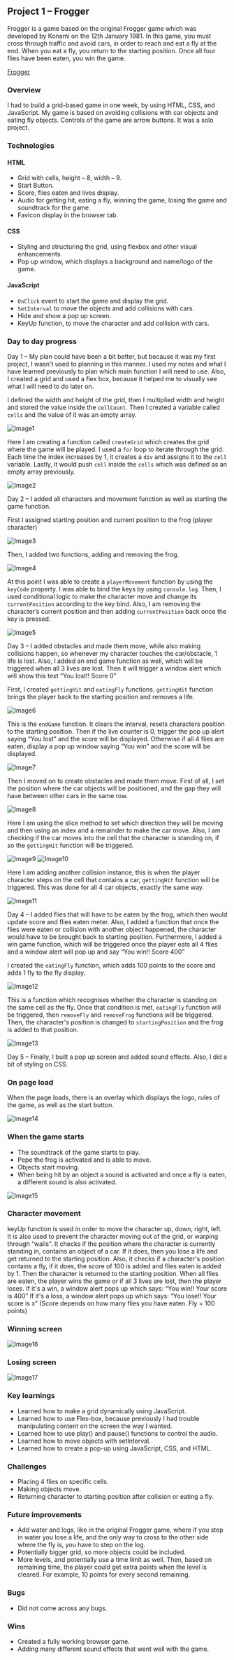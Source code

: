 ## **Project 1 – Frogger**

Frogger is a game based on the original Frogger game which was developed by Konami on the 12th January 1981. In this game, you must cross through traffic and avoid cars, in order to reach and eat a fly at the end. When you eat a fly, you return to the starting position. Once all four flies have been eaten, you win the game.

[Frogger](https://rokster112.github.io/SEI-65-Projects/ "Frogger")

### **Overview**
I had to build a grid-based game in one week, by using HTML, CSS, and JavaScript. My game is based on avoiding collisions with car objects and eating fly objects. Controls of the game are arrow buttons. It was a solo project.

### **Technologies**

#### **HTML**
- Grid with cells, height – 8, width – 9.
- Start Button.
- Score, flies eaten and lives display.
- Audio for getting hit, eating a fly, winning the game, losing the game and soundtrack for the game.
- Favicon display in the browser tab.

#### **CSS**
- Styling and structuring the grid, using flexbox and other visual enhancements.
- Pop up window, which displays a background and name/logo of the game.

#### **JavaScript**
- `OnClick` event to start the game and display the grid.
- `SetInterval` to move the objects and add collisions with cars.
- Hide and show a pop up screen.
- KeyUp function, to move the character and add collision with cars.

### **Day to day progress**

Day 1 – My plan could have been a bit better, but because it was my first project, I wasn't used to planning in this manner. I used my notes and what I have learned previously to plan which main function I will need to use. Also, I created a grid and used a flex box, because it helped me to visually see what I will need to do later on.

I defined the width and height of the grid, then I multiplied width and height and stored the value inside the `cellCount`. Then I created a variable called `cells` and the value of it was an empty array.

![Image1](./readme-images/Image1.png)

Here I am creating a function called `createGrid` which creates the grid where the game will be played. I used a `for` loop to iterate through the grid. Each time the index increases by 1, it creates a `div` and assigns it to the `cell` variable. Lastly, it would push `cell` inside the `cells` which was defined as an empty array previously.

![Image2](./readme-images/Image2.png)

Day 2 – I added all characters and movement function as well as starting the game function. 

First I assigned starting position and current position to the frog (player character)

![Image3](./readme-images/Image3.png)

Then, I added two functions, adding and removing the frog.

![Image4](./readme-images/Image4.png)

At this point I was able to create a `playerMovement` function by using the `keyCode` property. I was able to bind the keys by using `console.log`. Then, I used conditional logic to make the character move and change its `currentPosition` according to the key bind. Also, I am removing the character’s current position and then adding `currentPosition` back once the key is pressed.

![Image5](./readme-images/Image5.png)

Day 3 – I added obstacles and made them move, while also making collisions happen, so whenever my character touches the car/obstacle, 1 life is lost. Also, I added an end game function as well, which will be triggered when all 3 lives are lost. Then it will trigger a window alert which will show this text “You lost!! Score 0”

First, I created `gettingHit` and `eatingFly` functions. `gettingHit` function brings the player back to the starting position and removes a life.

![Image6](./readme-images/Image6.png)

This is the `endGame` function. It clears the interval, resets characters position to the starting position. Then if the live counter is 0, trigger the pop up alert saying “You lost” and the score will be displayed. Otherwise if all 4 flies are eaten, display a pop up window saying “You win” and the score will be displayed.

![Image7](./readme-images/Image7.png)

Then I moved on to create obstacles and made them move. First of all, I set the position where the car objects will be positioned, and the gap they will have between other cars in the same row.

![Image8](./readme-images/Image8.png)

Here I am using the slice method to set which direction they will be moving and then using an index and a remainder to make the car move. Also, I am checking if the car moves into the cell that the character is standing on, if so the `gettingHit` function will be triggered.

![Image9](./readme-images/Image9.png)
![Image10](./readme-images/Image10.png)

Here I am adding another collision instance, this is when the player character steps on the cell that contains a car, `gettingHit` function will be triggered. This was done for all 4 car objects, exactly the same way. 

![Image11](./readme-images/Image11.png)

Day 4 – I added flies that will have to be eaten by the frog, which then would update score and flies eaten meter. Also, I added a function that once the flies were eaten or collision with another object happened, the character would have to be brought back to starting position. Furthermore, I added a win game function, which will be triggered once the player eats all 4 flies and a window alert will pop up and say “You win!! Score 400”

I created the `eatingFly` function, which adds 100 points to the score and adds 1 fly to the fly display.

![Image12](./readme-images/Image12.png)

This is a function which recognises whether the character is standing on the same cell as the fly. Once that condition is met, `eatingFly` function will be triggered, then `removeFly` and `removeFrog` functions will be triggered. Then, the character's position is changed to `startingPosition` and the frog is added to that position.

![Image13](./readme-images/Image13.png)

Day 5 – Finally, I built a pop up screen and added sound effects. Also, I did a bit of styling on CSS.


### **On page load**
When the page loads, there is an overlay which displays the logo, rules of the game, as well as the start button.

![Image14](./readme-images/Image14.png)

### **When the game starts**
- The soundtrack of the game starts to play.
- Pepe the frog is activated and is able to move.
- Objects start moving.
- When being hit by an object a sound is activated and once a fly is eaten, a different sound is also activated.

![Image15](./readme-images/Image15.png)

### **Character movement**
keyUp function is used in order to move the character up, down, right, left.
It is also used to prevent the character moving out of the grid, or warping through “walls”.
It checks if the position where the character is currently standing in, contains an object of a car. If it does, then you lose a life and get returned to the starting position.
Also, it checks if a character's position contains a fly, if it does, the score of 100 is added and flies eaten is added by 1. Then the character is returned to the starting position.
When all flies are eaten, the player wins the game or if all 3 lives are lost, then the player loses.
If it's a win, a window alert pops up which says: “You win!! Your score is 400”
If it's a loss, a window alert pops up which says: “You lose!! Your score is x” (Score depends on how many flies you have eaten. Fly = 100 points)

### **Winning screen**

![Image16](./readme-images/Image16.png)

### **Losing screen**

![Image17](./readme-images/Image17.png)

### **Key learnings**
- Learned how to make a grid dynamically using JavaScript.
- Learned how to use Flex-box, because previously I had trouble manipulating content on the screen the way I wanted.
- Learned how to use play() and pause() functions to control the audio.
- Learned how to move objects with setInterval.
- Learned how to create a pop-up using JavaScript, CSS, and HTML.

### **Challenges**
- Placing 4 flies on specific cells.
- Making objects move.
- Returning character to starting position after collision or eating a fly.


### **Future improvements**
- Add water and logs, like in the original Frogger game, where if you step in water you lose a life, and the only way to cross to the other side where the fly is, you have to step on the log.
- Potentially bigger grid, so more objects could be included.
- More levels, and potentially use a time limit as well. Then, based on remaining time, the player could get extra points when the level is cleared. For example, 10 points for every second remaining.

### **Bugs**
- Did not come across any bugs.

### **Wins**
- Created a fully working browser game.
- Adding many different sound effects that went well with the game.








